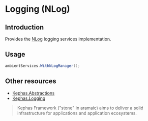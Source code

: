 ﻿# Logging (NLog)

## Introduction

Provides the [NLog](https://www.nuget.org/packages/NLog) logging services implementation.

## Usage

```csharp
ambientServices.WithNLogManager();
```

## Other resources

* [Kephas.Abstractions](https://www.nuget.org/packages/Kephas.Abstractions)
* [Kephas.Logging](https://www.nuget.org/packages/Kephas.Logging)

> Kephas Framework ("stone" in aramaic) aims to deliver a solid infrastructure for applications and application ecosystems.
